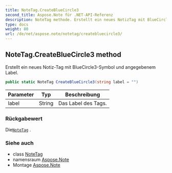 ```yaml
---
title: NoteTag.CreateBlueCircle3
second_title: Aspose.Note für .NET-API-Referenz
description: NoteTag methode. Erstellt ein neues NotizTag mit BlueCircle3Symbol und angegebenem Label.
type: docs
weight: 80
url: /de/net/aspose.note/notetag/createbluecircle3/
---
```

## NoteTag.CreateBlueCircle3 method

Erstellt ein neues Notiz-Tag mit BlueCircle3-Symbol und angegebenem Label.

```csharp
public static NoteTag CreateBlueCircle3(string label = "")
```

| Parameter | Typ | Beschreibung |
| --- | --- | --- |
| label | String | Das Label des Tags. |

### Rückgabewert

Die[`NoteTag`](../) .

### Siehe auch

* class [NoteTag](../)
* namensraum [Aspose.Note](../../notetag/)
* Montage [Aspose.Note](../../../)


